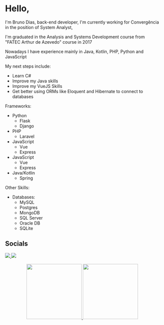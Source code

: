 <div>
  <h1>Hello,</h1>
  <p>I'm Bruno Dias, back-end developer, I'm currently working for Convergência in the position of System Analyst,
  </p>
  <p>I'm graduated in the Analysis and Systems Development course from "FATEC Arthur de Azevedo" course in 2017
  </p>
  <p>Nowadays I have experience mainly in Java, Kotlin, PHP, Python and JavaScript</p>
  <p>My next steps include:</p>
  <ul>
    <li>Learn C#</li>
    <li>Improve my Java skills</li>
    <li>Improve my VueJS Skills</li>
    <li>Get better using ORMs like Eloquent and Hibernate to connect to databases</li>
  </ul>
</div>
Frameworks: <br>
<ul>
  <li>
    Python
    <ul>
      <li>
        Flask
      </li>
      <li>
        Django
      </li>
    </ul>
  </li>
  <li>
    PHP
    <ul>
      <li>
        Laravel
      </li>
    </ul>
  </li>
  <li>
    JavaScript
    <ul>
      <li>
        Vue
      </li>
      <li>
        Express
      </li>
    </ul>
  </li>
  <li>
    JavaScript
    <ul>
      <li>
        Vue
      </li>
      <li>
        Express
      </li>
    </ul>
  </li>
  <li>
    Java/Kotlin
    <ul>
      <li>
        Spring
      </li>
    </ul>
  </li>
</ul>

Other Skills: <br>
<ul>
  <li>Databases:
    <ul>
      <li>MySQL</li>
      <li>Postgres</li>
      <li>MongoDB</li>
      <li>SQL Server</li>
      <li>Oracle DB</li>
      <li>SQLite</li>
    </ul>
  </li>
</ul>
<div>
  <h2>Socials</h2>
  <a href="https://www.linkedin.com/in/bruno-dias-210004100/" target="_blank">
    <img src="https://img.shields.io/badge/-LinkedIn-%230077B5?style=for-the-badge&logo=linkedin&logoColor=white"
      target="_blank">
  </a>
  <a href="mailto:brunoadias1996@gmail.com">
    <img src="https://img.shields.io/badge/-Gmail-%23333?style=for-the-badge&logo=gmail&logoColor=white"
      target="_blank">
  </a>
</div>
<br>
<div align="center">
  <a href="https://github.com/brunodias200">
    <img height="180em"
      src="https://github-readme-stats.vercel.app/api?username=brunodias200&show_icons=true&theme=tokyonight&include_all_commits=true&count_private=true" />
    <img height="180em"
      src="https://github-readme-stats.vercel.app/api/top-langs/?username=brunodias200&layout=compact&langs_count=7&theme=tokyonight" />
</div>
